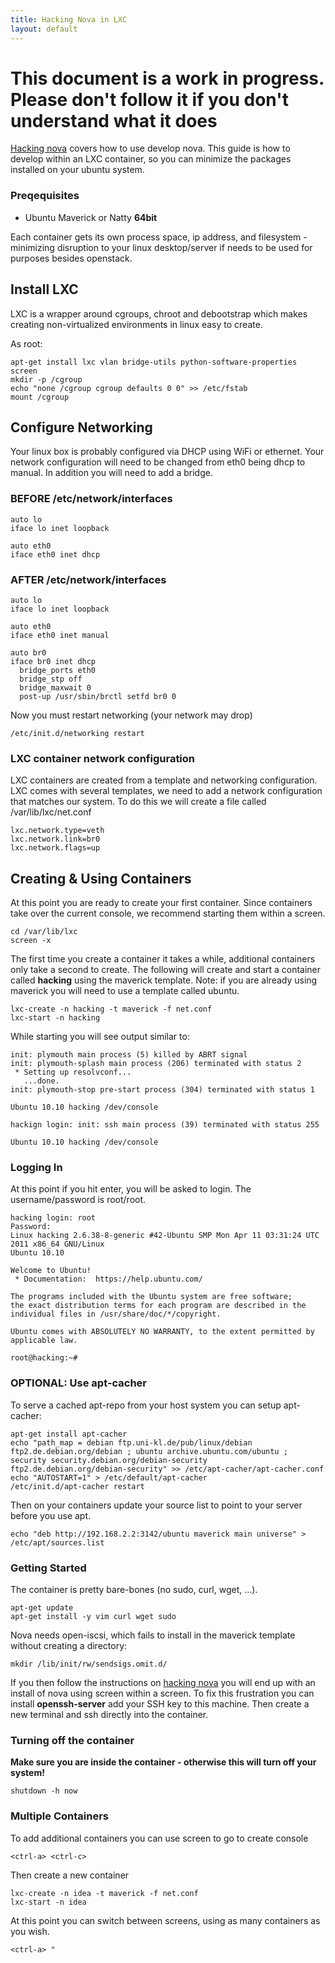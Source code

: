 ```yaml
---
title: Hacking Nova in LXC
layout: default
---
```


# This document is a work in progress.  Please don't follow it if you don't understand what it does

[Hacking nova](hacking-nova.html) covers how to use develop nova.  This guide is how to develop within an LXC container, so you can minimize the packages installed on your ubuntu system.

### Preqequisites

* Ubuntu Maverick or Natty __64bit__

Each container gets its own process space, ip address, and filesystem - minimizing disruption to your linux desktop/server if needs to be used for purposes besides openstack.

## Install LXC

LXC is a wrapper around cgroups, chroot and debootstrap which makes creating non-virtualized environments in linux easy to create.

As root:

    apt-get install lxc vlan bridge-utils python-software-properties screen
    mkdir -p /cgroup
    echo "none /cgroup cgroup defaults 0 0" >> /etc/fstab
    mount /cgroup

## Configure Networking

Your linux box is probably configured via DHCP using WiFi or ethernet.  Your network configuration will need to be changed from eth0 being dhcp to manual.  In addition you will need to add a bridge.

### BEFORE /etc/network/interfaces

    auto lo
    iface lo inet loopback
    
    auto eth0
    iface eth0 inet dhcp

### AFTER /etc/network/interfaces

    auto lo
    iface lo inet loopback
    
    auto eth0
    iface eth0 inet manual
    
    auto br0
    iface br0 inet dhcp
      bridge_ports eth0
      bridge_stp off
      bridge_maxwait 0
      post-up /usr/sbin/brctl setfd br0 0

Now you must restart networking (your network may drop)

    /etc/init.d/networking restart

### LXC container network configuration

LXC containers are created from a template and networking configuration.  LXC comes with several templates, we need to add a network configuration that matches our system.  To do this we will create a file called /var/lib/lxc/net.conf 

    lxc.network.type=veth
    lxc.network.link=br0
    lxc.network.flags=up

## Creating & Using Containers

At this point you are ready to create your first container.  Since containers take over the current console, we recommend starting them within a screen.


    cd /var/lib/lxc
    screen -x

The first time you create a container it takes a while, additional containers only take a second to create.  The following will create and start a container called __hacking__ using the maverick template.  Note: if you are already using maverick you will need to use a template called ubuntu.

    lxc-create -n hacking -t maverick -f net.conf
    lxc-start -n hacking 

While starting you will see output similar to:

    init: plymouth main process (5) killed by ABRT signal
    init: plymouth-splash main process (206) terminated with status 2
     * Setting up resolvconf...
       ...done.
    init: plymouth-stop pre-start process (304) terminated with status 1
    
    Ubuntu 10.10 hacking /dev/console
    
    hackign login: init: ssh main process (39) terminated with status 255
    
    Ubuntu 10.10 hacking /dev/console

### Logging In

At this point if you hit enter, you will be asked to login.  The username/password is root/root.
    
    hacking login: root
    Password: 
    Linux hacking 2.6.38-8-generic #42-Ubuntu SMP Mon Apr 11 03:31:24 UTC 2011 x86_64 GNU/Linux
    Ubuntu 10.10
    
    Welcome to Ubuntu!
     * Documentation:  https://help.ubuntu.com/
    
    The programs included with the Ubuntu system are free software;
    the exact distribution terms for each program are described in the
    individual files in /usr/share/doc/*/copyright.
    
    Ubuntu comes with ABSOLUTELY NO WARRANTY, to the extent permitted by
    applicable law.
    
    root@hacking:~# 

### OPTIONAL: Use apt-cacher

To serve a cached apt-repo from your host system you can setup apt-cacher:

    apt-get install apt-cacher
    echo "path_map = debian ftp.uni-kl.de/pub/linux/debian ftp2.de.debian.org/debian ; ubuntu archive.ubuntu.com/ubuntu ; security security.debian.org/debian-security ftp2.de.debian.org/debian-security" >> /etc/apt-cacher/apt-cacher.conf
    echo "AUTOSTART=1" > /etc/default/apt-cacher
    /etc/init.d/apt-cacher restart

Then on your containers update your source list to point to your server before you use apt.

    echo "deb http://192.168.2.2:3142/ubuntu maverick main universe" > /etc/apt/sources.list

### Getting Started

The container is pretty bare-bones (no sudo, curl, wget, ...).  

    apt-get update
    apt-get install -y vim curl wget sudo

Nova needs open-iscsi, which fails to install in the maverick template without creating a directory:

    mkdir /lib/init/rw/sendsigs.omit.d/

If you then follow the instructions on [hacking nova](hacking-nova.html) you will end up with an install of nova using screen within a screen.  To fix this frustration you can install __openssh-server__ add your SSH key to this machine.  Then create a new terminal and ssh directly into the container.

### Turning off the container

**Make sure you are inside the container - otherwise this will turn off your system!**

    shutdown -h now

### Multiple Containers

To add additional containers you can use screen to go to create console

    <ctrl-a> <ctrl-c>

Then create a new container

    lxc-create -n idea -t maverick -f net.conf
    lxc-start -n idea

At this point you can switch between screens, using as many containers as you wish.

    <ctrl-a> "


